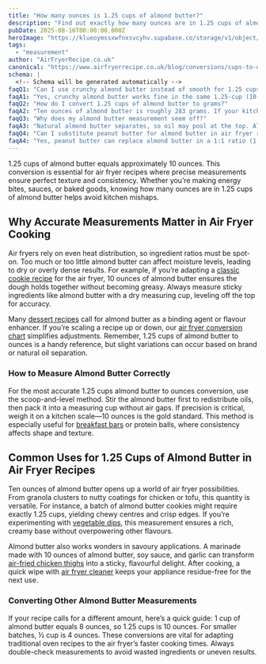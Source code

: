```yaml
---
title: "How many ounces is 1.25 cups of almond butter?"
description: "Find out exactly how many ounces are in 1.25 cups of almond butter for perfect air fryer recipes every time."
pubDate: 2025-08-16T00:00:00.000Z
heroImage: "https://klueoymssxwfnxsvcyhv.supabase.co/storage/v1/object/public/Shmucket/how-many-ounces-is-1-25-cups-of-almond-butter.webp"
tags:
  - "measurement"
author: "AirFryerRecipe.co.uk"
canonical: "https://www.airfryerrecipe.co.uk/blog/conversions/cups-to-ounces/how-many-ounces-is-1-25-cups-of-almond-butter"
schema: |
  <!-- Schema will be generated automatically -->
faqQ1: "Can I use crunchy almond butter instead of smooth for 1.25 cups?"
faqA1: "Yes, crunchy almond butter works fine in the same 1.25-cup (10-ounce) quantity. The texture will add bite to recipes like cookies or granola, but it won’t affect the weight conversion. Just ensure it’s well-stirred to distribute oils evenly before measuring."
faqQ2: "How do I convert 1.25 cups of almond butter to grams?"
faqA2: "Ten ounces of almond butter is roughly 283 grams. If your kitchen scale uses metric measurements, this conversion ensures accuracy. Most air fryer recipes tolerate slight variances, but grams are ideal for precision baking."
faqQ3: "Why does my almond butter measurement seem off?"
faqA3: "Natural almond butter separates, so oil may pool at the top. Always stir thoroughly before measuring 1.25 cups to incorporate the oils. If it’s still inconsistent, warm it slightly to soften, then remeasure."
faqQ4: "Can I substitute peanut butter for almond butter in air fryer recipes?"
faqA4: "Yes, peanut butter can replace almond butter in a 1:1 ratio (1.25 cups or 10 ounces). Flavour and texture will differ slightly, but it works well in most recipes, from sauces to baked goods. Adjust cooking times if the substitute has higher sugar content."
---
```

<p>1.25 cups of almond butter equals approximately 10 ounces. This conversion is essential for air fryer recipes where precise measurements ensure perfect texture and consistency. Whether you’re making energy bites, sauces, or baked goods, knowing how many ounces are in 1.25 cups of almond butter helps avoid kitchen mishaps.</p>  

<h2>Why Accurate Measurements Matter in Air Fryer Cooking</h2>  
<p>Air fryers rely on even heat distribution, so ingredient ratios must be spot-on. Too much or too little almond butter can affect moisture levels, leading to dry or overly dense results. For example, if you’re adapting a <a href=https://www.airfryerrecipe.co.uk/recipes>classic cookie recipe</a> for the air fryer, 10 ounces of almond butter ensures the dough holds together without becoming greasy. Always measure sticky ingredients like almond butter with a dry measuring cup, leveling off the top for accuracy.</p>  

<p>Many <a href=https://www.airfryerrecipe.co.uk/recipe-category/dessert>dessert recipes</a> call for almond butter as a binding agent or flavour enhancer. If you’re scaling a recipe up or down, our <a href=https://www.airfryerrecipe.co.uk/air-fryer-conversion-chart>air fryer conversion chart</a> simplifies adjustments. Remember, 1.25 cups of almond butter to ounces is a handy reference, but slight variations can occur based on brand or natural oil separation.</p>  

<h3>How to Measure Almond Butter Correctly</h3>  
<p>For the most accurate 1.25 cups almond butter to ounces conversion, use the scoop-and-level method. Stir the almond butter first to redistribute oils, then pack it into a measuring cup without air gaps. If precision is critical, weigh it on a kitchen scale—10 ounces is the gold standard. This method is especially useful for <a href=https://www.airfryerrecipe.co.uk/recipe-category/breakfast>breakfast bars</a> or protein balls, where consistency affects shape and texture.</p>  

<h2>Common Uses for 1.25 Cups of Almond Butter in Air Fryer Recipes</h2>  
<p>Ten ounces of almond butter opens up a world of air fryer possibilities. From granola clusters to nutty coatings for chicken or tofu, this quantity is versatile. For instance, a batch of almond butter cookies might require exactly 1.25 cups, yielding chewy centres and crisp edges. If you’re experimenting with <a href=https://www.airfryerrecipe.co.uk/recipe-category/vegetables>vegetable dips</a>, this measurement ensures a rich, creamy base without overpowering other flavours.</p>  

<p>Almond butter also works wonders in savoury applications. A marinade made with 10 ounces of almond butter, soy sauce, and garlic can transform <a href=https://www.airfryerrecipe.co.uk/recipe-category/chicken>air-fried chicken thighs</a> into a sticky, flavourful delight. After cooking, a quick wipe with <a href=https://www.airfryerrecipe.co.uk/air-fryer-cleaner>air fryer cleaner</a> keeps your appliance residue-free for the next use.</p>  

<h3>Converting Other Almond Butter Measurements</h3>  
<p>If your recipe calls for a different amount, here’s a quick guide: 1 cup of almond butter equals 8 ounces, so 1.25 cups is 10 ounces. For smaller batches, ½ cup is 4 ounces. These conversions are vital for adapting traditional oven recipes to the air fryer’s faster cooking times. Always double-check measurements to avoid wasted ingredients or uneven results.</p>
